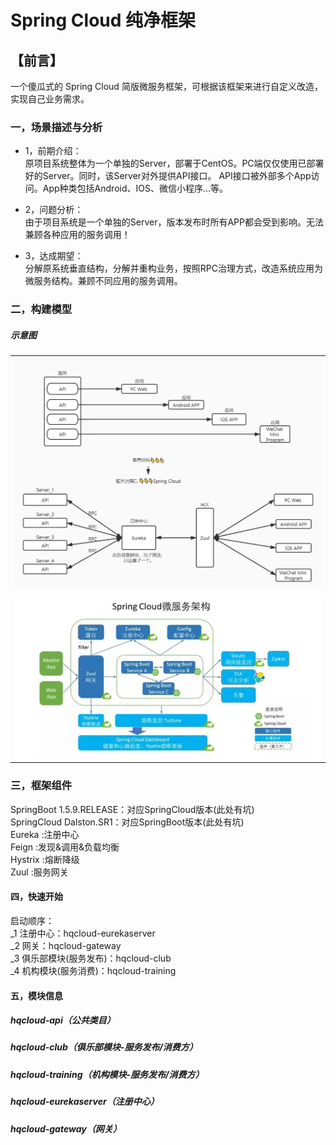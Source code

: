 # Spring Cloud 纯净框架  

## 【前言】  
一个傻瓜式的 Spring Cloud 简版微服务框架，可根据该框架来进行自定义改造，
实现自己业务需求。

### 一，场景描述与分析  
- 1，前期介绍：  
原项目系统整体为一个单独的Server，部署于CentOS。PC端仅仅使用已部署好的Server。同时，该Server对外提供API接口。
API接口被外部多个App访问。App种类包括Android、IOS、微信小程序...等。  
      
- 2，问题分析：  
由于项目系统是一个单独的Server，版本发布时所有APP都会受到影响。无法兼顾各种应用的服务调用！

- 3，达成期望：  
 分解原系统垂直结构，分解并重构业务，按照RPC治理方式，改造系统应用为微服务结构。兼顾不同应用的服务调用。

### 二，构建模型
  
##### 示意图
<table>
    <tr>
        <td><img src="https://github.com/sweekyforzymail/hq-SpringCloud/blob/master/%E6%9C%8D%E5%8A%A1%E6%B2%BB%E7%90%86.jpg"/></td>
    </tr>
    <tr>
        <td><img src="https://github.com/sweekyforzymail/hq-SpringCloud/blob/master/%E5%AE%98%E5%9B%BE.png"/></td>
    </tr>
</table>
  
### 三，框架组件
SpringBoot 1.5.9.RELEASE：对应SpringCloud版本(此处有坑)  
SpringCloud Dalston.SR1：对应SpringBoot版本(此处有坑)  
Eureka :注册中心  
Feign :发现&调用&负载均衡  
Hystrix :熔断降级  
Zuul :服务网关  

#### 四，快速开始
启动顺序：  
_1 注册中心：hqcloud-eurekaserver  
_2 网关：hqcloud-gateway  
_3 俱乐部模块(服务发布)：hqcloud-club  
_4 机构模块(服务消费)：hqcloud-training

#### 五，模块信息  
##### hqcloud-api（公共类目）
##### hqcloud-club（俱乐部模块-服务发布/消费方）
##### hqcloud-training（机构模块-服务发布/消费方）  
##### hqcloud-eurekaserver（注册中心）  
##### hqcloud-gateway（网关）  

